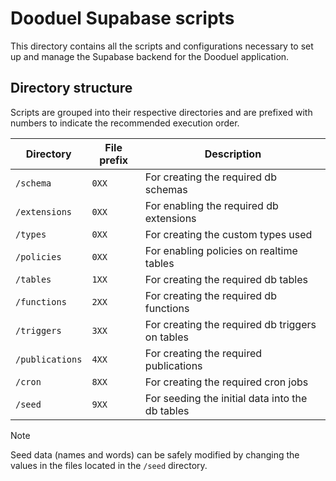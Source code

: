 # Dooduel Supabase scripts

This directory contains all the scripts and configurations necessary to set up and manage the Supabase backend for the Dooduel application.

## Directory structure

Scripts are grouped into their respective directories and are prefixed with numbers to indicate the recommended execution order.

| Directory        | File prefix | Description                                     |
|------------------|-------------|-------------------------------------------------|
| `/schema`        | `0XX`       | For creating the required db schemas            |
| `/extensions`    | `0XX`       | For enabling the required db extensions         |
| `/types`         | `0XX`       | For creating the custom types used              |
| `/policies`      | `0XX`       | For enabling policies on realtime tables        |
| `/tables`        | `1XX`       | For creating the required db tables             |
| `/functions`     | `2XX`       | For creating the required db functions          |
| `/triggers`      | `3XX`       | For creating the required db triggers on tables |
| `/publications`  | `4XX`       | For creating the required publications          |
| `/cron`          | `8XX`       | For creating the required cron jobs             |
| `/seed`          | `9XX`       | For seeding the initial data into the db tables |

> [!NOTE]
> Seed data (names and words) can be safely modified by changing the values in the files located in the `/seed` directory.
